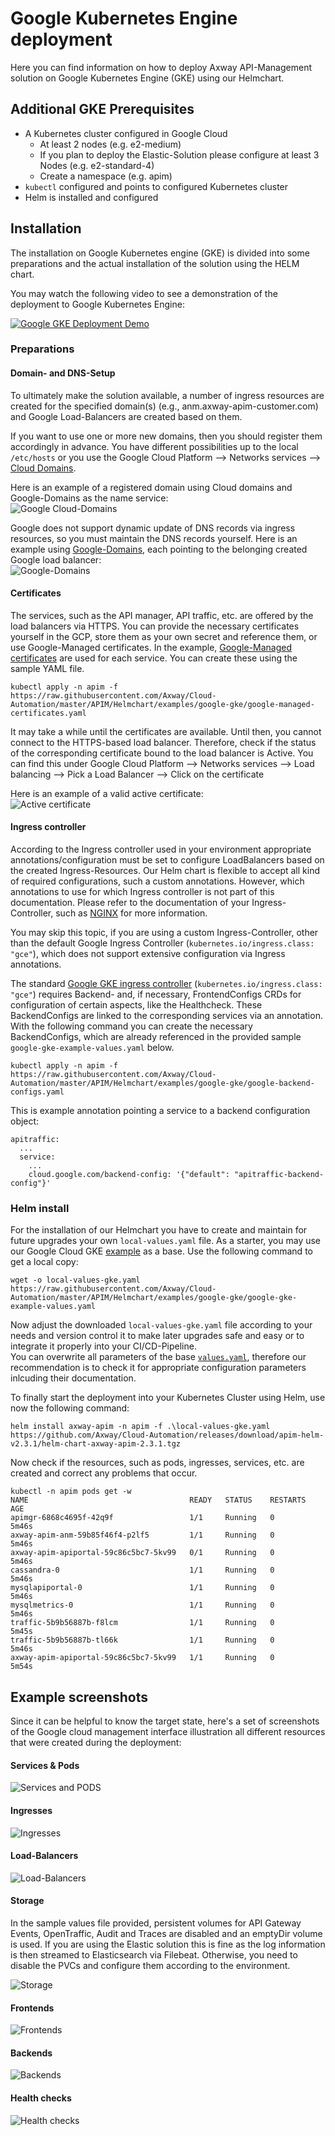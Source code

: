 # Google Kubernetes Engine deployment

Here you can find information on how to deploy Axway API-Management solution on Google Kubernetes Engine (GKE) using our Helmchart. 

## Additional GKE Prerequisites

- A Kubernetes cluster configured in Google Cloud
  - At least 2 nodes (e.g. e2-medium)
  - If you plan to deploy the Elastic-Solution please configure at least 3 Nodes (e.g. e2-standard-4)
  - Create a namespace (e.g. apim) 
- `kubectl` configured and points to configured Kubernetes cluster
- Helm is installed and configured

## Installation

The installation on Google Kubernetes engine (GKE) is divided into some preparations and the actual installation of the solution using the HELM chart.

You may watch the following video to see a demonstration of the deployment to Google Kubernetes Engine:  

[![Google GKE Deployment Demo](https://img.youtube.com/vi/rtaaTc008Ig/0.jpg)](https://youtu.be/rtaaTc008Ig)  

### Preparations

#### Domain- and DNS-Setup

To ultimately make the solution available, a number of ingress resources are created for the specified domain(s) (e.g., anm.axway-apim-customer.com) and Google Load-Balancers are created based on them.  

If you want to use one or more new domains, then you should register them accordingly in advance. 
You have different possibilities up to the local `/etc/hosts` or you use the Google Cloud Platform --> Networks services --> [Cloud Domains](https://cloud.google.com/domains/docs/register-domain). 

Here is an example of a registered domain using Cloud domains and Google-Domains as the name service:  
![Google Cloud-Domains](imgs/google-cloud-domains.png)  

Google does not support dynamic update of DNS records via ingress resources, so you must maintain the DNS records yourself. Here is an example using [Google-Domains](https://domains.google.com), each pointing to the belonging created Google load balancer:  
![Google-Domains](imgs/google-domains-dns-entries.png)  

#### Certificates

The services, such as the API manager, API traffic, etc. are offered by the load balancers via HTTPS. You can provide the necessary certificates yourself in the GCP, store them as your own secret and reference them, or use Google-Managed certificates. 
In the example, [Google-Managed certificates](https://cloud.google.com/kubernetes-engine/docs/how-to/managed-certs) are used for each service. You can create these using the sample YAML file.

```
kubectl apply -n apim -f https://raw.githubusercontent.com/Axway/Cloud-Automation/master/APIM/Helmchart/examples/google-gke/google-managed-certificates.yaml
```

It may take a while until the certificates are available. Until then, you cannot connect to the HTTPS-based load balancer. 
Therefore, check if the status of the corresponding certificate bound to the load balancer is Active. You can find this under Google Cloud Platform --> Networks services --> Load balancing --> Pick a Load Balancer --> Click on the certificate

Here is an example of a valid active certificate:  
![Active certificate](imgs/active-certificate-example.png)  

#### Ingress controller

According to the Ingress controller used in your environment appropriate annotations/configuration must be set to configure LoadBalancers based on the created Ingress-Resources. Our Helm chart is flexible to accept all kind of required configurations, such a custom annotations. However, which annotations to use for which Ingress controller is not part of this documentation. Please refer to the documentation of your Ingress-Controller, such as [NGINX](https://cloud.google.com/community/tutorials/nginx-ingress-gke) for more information.  

You may skip this topic, if you are using a custom Ingress-Controller, other than the default Google Ingress Controller (`kubernetes.io/ingress.class: "gce"`), which does not support extensive configuration via Ingress annotations. 

The standard [Google GKE ingress controller](https://cloud.google.com/kubernetes-engine/docs/concepts/ingress) (`kubernetes.io/ingress.class: "gce"`) requires Backend- and, if necessary, FrontendConfigs CRDs for configuration of certain aspects, like the Healthcheck. These BackendConfigs are linked to the corresponding services via an annotation. With the following command you can create the necessary BackendConfigs, which are already referenced in the provided sample `google-gke-example-values.yaml` below.

```
kubectl apply -n apim -f https://raw.githubusercontent.com/Axway/Cloud-Automation/master/APIM/Helmchart/examples/google-gke/google-backend-configs.yaml
```

This is example annotation pointing a service to a backend configuration object:
```
apitraffic:
  ...
  service:
    ...
    cloud.google.com/backend-config: '{"default": "apitraffic-backend-config"}'
```

### Helm install

For the installation of our Helmchart you have to create and maintain for future upgrades your own `local-values.yaml` file. As a starter, you may use our Google Cloud GKE [example](google-gke-example-values.yaml) as a base. Use the following command to get a local copy:  

```
wget -o local-values-gke.yaml https://raw.githubusercontent.com/Axway/Cloud-Automation/master/APIM/Helmchart/examples/google-gke/google-gke-example-values.yaml
```

Now adjust the downloaded `local-values-gke.yaml` file according to your needs and version control it to make later upgrades safe and easy or to integrate it properly into your CI/CD-Pipeline.  
You can overwrite all parameters of the base [`values.yaml`](../../values.yaml), therefore our recommendation is to check it for appropriate configuration parameters inlcuding their documentation.

To finally start the deployment into your Kubernetes Cluster using Helm, use now the following command:
```
helm install axway-apim -n apim -f .\local-values-gke.yaml https://github.com/Axway/Cloud-Automation/releases/download/apim-helm-v2.3.1/helm-chart-axway-apim-2.3.1.tgz
```

Now check if the resources, such as pods, ingresses, services, etc. are created and correct any problems that occur.
```
kubectl -n apim pods get -w
NAME                                    READY   STATUS    RESTARTS   AGE
apimgr-6868c4695f-42q9f                 1/1     Running   0          5m46s
axway-apim-anm-59b85f46f4-p2lf5         1/1     Running   0          5m46s
axway-apim-apiportal-59c86c5bc7-5kv99   0/1     Running   0          5m46s
cassandra-0                             1/1     Running   0          5m46s
mysqlapiportal-0                        1/1     Running   0          5m46s
mysqlmetrics-0                          1/1     Running   0          5m46s
traffic-5b9b56887b-f8lcm                1/1     Running   0          5m45s
traffic-5b9b56887b-tl66k                1/1     Running   0          5m46s
axway-apim-apiportal-59c86c5bc7-5kv99   1/1     Running   0          5m54s
```

## Example screenshots

Since it can be helpful to know the target state, here's a set of screenshots of the Google cloud management interface illustration all different resources that were created during the deployment:  

#### Services & Pods

![Services and PODS](imgs/gke-services.png)  

#### Ingresses

![Ingresses](imgs/gke-ingresses.png)  

#### Load-Balancers

![Load-Balancers](imgs/gke-load-balancers.png)  

#### Storage

In the sample values file provided, persistent volumes for API Gateway Events, OpenTraffic, Audit and Traces are disabled and an emptyDir volume is used. If you are using the Elastic solution this is fine as the log information is then streamed to Elasticsearch via Filebeat. 
Otherwise, you need to disable the PVCs and configure them according to the environment.

![Storage](imgs/gke-pvcs-storage.png)  

#### Frontends

![Frontends](imgs/gke-frontends.png)  

#### Backends

![Backends](imgs/gke-backends.png)  

#### Health checks

![Health checks](imgs/gke-healthchecks.png)  
